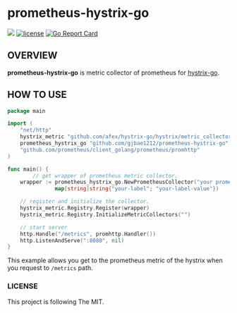 # prometheus-hystrix-go

<p align="left">
<a href="https://hits.seeyoufarm.com"/><img src="https://hits.seeyoufarm.com/api/count/incr/badge.svg?url=https%3A%2F%2Fgithub.com%2Fgjbae1212%2Fprometheus-hystrix-go"/></a>
<a href="/LICENSE"><img src="https://img.shields.io/badge/license-MIT-GREEN.svg" alt="license" /></a>
<a href="https://goreportcard.com/report/github.com/gjbae1212/prometheus-hystrix-go"><img src="https://goreportcard.com/badge/github.com/gjbae1212/prometheus-hystrix-go" alt="Go Report Card" /></a> 
</p>

## OVERVIEW
**prometheus-hystrix-go** is metric collector of prometheus for [hystrix-go](https://github.com/afex/hystrix-go).

## HOW TO USE
```go
package main

import (
	"net/http"
	hystrix_metric "github.com/afex/hystrix-go/hystrix/metric_collector"
	prometheus_hystrix_go "github.com/gjbae1212/prometheus-hystrix-go"
	"github.com/prometheus/client_golang/prometheus/promhttp"
)

func main() {
        // get wrapper of prometheus metric collector.
	wrapper := prometheus_hystrix_go.NewPrometheusCollector("your prometheus namespace", "your prometheus subsystem",
               map[string]string{"your-label"; "your-label-value"})

	// register and initialize the collector.
	hystrix_metric.Registry.Register(wrapper)
	hystrix_metric.Registry.InitializeMetricCollectors("")

	// start server
	http.Handle("/metrics", promhttp.Handler())
	http.ListenAndServe(":8080", nil)
}
```
This example allows you get to the prometheus metric of the hystrix when you request to `/metrics` path.  


### LICENSE
This project is following The MIT.
